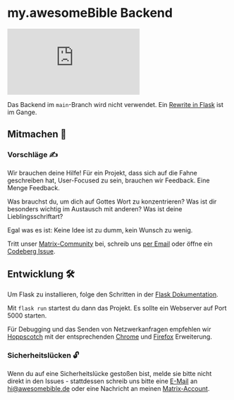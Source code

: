 # my.awesomeBible Backend
[![](https://img.shields.io/matrix/my.awesomebible:matrix.org?color=blueviolet&logo=matrix)](https://matrix.to/#/#my.awesomebible:matrix.org)

Das Backend im ``main``-Branch wird nicht verwendet. Ein [Rewrite in Flask](https://codeberg.org/awesomebible/my-backend/pulls/2) ist im Gange.

## Mitmachen 🦄
### Vorschläge ✍
Wir brauchen deine Hilfe!
Für ein Projekt, dass sich auf die Fahne geschreiben hat, User-Focused zu sein, brauchen wir Feedback. Eine Menge Feedback.

Was brauchst du, um dich auf Gottes Wort zu konzentrieren?
Was ist dir besonders wichtig im Austausch mit anderen?
Was ist deine Lieblingsschriftart?

Egal was es ist: Keine Idee ist zu dumm, kein Wunsch zu wenig.

Tritt unser [Matrix-Community](https://matrix.to/#/#awesomeBible:matrix.org) bei, schreib uns [per Email](mailto:hi@awesomebible.de) oder öffne ein [Codeberg Issue](https://codeberg.org/awesomebible/my-frontend/issues/new).

## Entwicklung 🛠
Um Flask zu installieren, folge den Schritten in der [Flask Dokumentation](https://flask.palletsprojects.com/en/2.1.x/installation/).

Mit `flask run` startest du dann das Projekt. Es sollte ein Webserver auf Port 5000 starten.

Für Debugging und das Senden von Netzwerkanfragen empfehlen wir [Hoppscotch](https://hoppscotch.io) mit der entsprechenden [Chrome](https://chrome.google.com/webstore/detail/hoppscotch-browser-extens/amknoiejhlmhancpahfcfcfhllgkpbld) und [Firefox](https://addons.mozilla.org/en-US/firefox/addon/hoppscotch/) Erweiterung.

### Sicherheitslücken 🔓

Wenn du auf eine Sicherheitslücke gestoßen bist, melde sie bitte nicht direkt in den Issues - stattdessen schreib uns bitte eine [E-Mail](mailto:hi@awesomebible.de) an [hi@awesomebible.de](mailto:hi@awesomebible.de) oder eine Nachricht an meinen [Matrix-Account](https://matrix.to/#/@awesomebible:matrix.org).